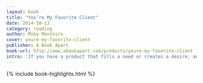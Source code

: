 ```yaml
---
layout: book
title: "You’re My Favorite Client"
date: 2014-10-13
category: reading
author: Mike Monteiro
cover: youre-my-favorite-client
publisher: A Book Apart
book-url: http://www.abookapart.com/products/youre-my-favorite-client
intro: 'If you have a product that fills a need or creates a desire, and you take care to design it well, you’ll do better than someone who has a similar product that isn’t designed well. If you disagree, feel free to toss your brown Zune across the room in anger.'
---
```


{% include book-highlights.html %}

